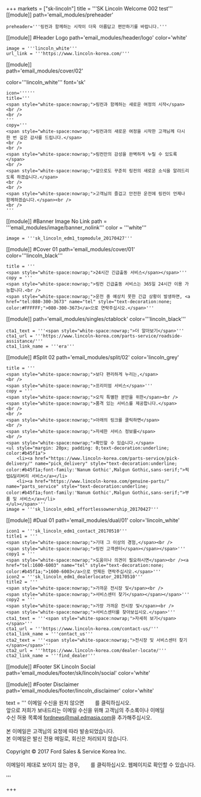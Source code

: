 
+++
markets = ["sk-lincoln"]
title = '''SK Lincoln Welcome 002 test'''
[[module]]
path='email_modules/preheader'


	preheader='''링컨과 함께하는 시작이 더욱 아름답고 편안하기를 바랍니다.'''

[[module]] #Header Logo
path='email_modules/header/logo'
color='white'

	image = '''lincoln_white'''
	url_link = '''https://www.lincoln-korea.com/'''

[[module]]                  
path='email_modules/cover/02'

color='''lincoln_white'''
font='sk'

    icon=''''''
    title='''
    <span style="white-space:nowrap;">링컨과 함께하는 새로운 여정의 시작</span>
    <br />
    <br />
    '''
    copy='''
    <span style="white-space:nowrap;">링컨과의 새로운 여정을 시작한 고객님께 다시 한 번 깊은 감사를 드립니다.</span>
    <br />
    <br />
    <span style="white-space:nowrap;">링컨만의 감성을 완벽하게 누릴 수 있도록</span>
    <br />
    <span style="white-space:nowrap;">앞으로도 꾸준히 링컨의 새로운 소식을 알려드리도록 하겠습니다.</span>
    <br />
    <br />
    <span style="white-space:nowrap;">고객님의 즐겁고 안전한 운전에 링컨이 언제나 함께하겠습니다.</span><br />
    <br />
    '''

[[module]] #Banner Image No Link
path = '''email_modules/image/banner_nolink'''
color = '''white'''

	image = '''sk_lincoln_edm1_topmodule_20170427'''

[[module]] #Cover 01
path='email_modules/cover/01'
color='''lincoln_black'''

    title = '''
    <span style="white-space:nowrap;">24시간 긴급출동 서비스</span></span>'''
	copy = '''
    <span style="white-space:nowrap;">링컨 긴급출동 서비스는 365일 24시간 이용 가능합니다.<br />
    <span style="white-space:nowrap;">운전 중 예상치 못한 긴급 상황이 발생하면, <a href="tel:080-300-3673" name="tel" style="text-decoration:none; color:#FFFFFF;">080-300-3673</a>으로 연락주십시오.</span>'''

[[module]]
path='email_modules/singles/ctablock'
color='''lincoln_black'''

	cta1_text = '''<span style="white-space:nowrap;">더 알아보기</span>'''
	cta1_url = '''https://www.lincoln-korea.com/parts-service/roadside-assistance/'''
	cta1_link_name = '''era'''

[[module]] #Split 02
path='email_modules/split/02'
color='lincoln_grey'

    title = '''
    <span style="white-space:nowrap;">보다 편리하게 누리는,</span>
    <br />
    <span style="white-space:nowrap;">프리미엄 서비스</span>'''
	copy = '''
    <span style="white-space:nowrap;">오직 특별한 분만을 위한</span><br />
    <span style="white-space:nowrap;">품격 있는 서비스를 제공합니다.</span>
    <br />
    <br />
    <span style="white-space:nowrap;">아래의 링크를 클릭하면</span>
    <br />
    <span style="white-space:nowrap;">자세한 서비스 정보를</span>
    <br />
    <span style="white-space:nowrap;">확인할 수 있습니다.</span>
	<ul style="margin: 20px; padding: 0;text-decoration:underline; color:#b45f1a">
		<li><a href="https://www.lincoln-korea.com/parts-service/pick-delivery/" name="pick_delivery" style="text-decoration:underline; color:#b45f1a;font-family:'Nanum Gothic',Malgun Gothic,sans-serif;">픽업&딜리버리 서비스</a></li>
		<li><a href="https://www.lincoln-korea.com/genuine-parts/" name="parts_service" style="text-decoration:underline; color:#b45f1a;font-family:'Nanum Gothic',Malgun Gothic,sans-serif;">부품 및 서비스</a></li>
	</ul></span>'''
	image = '''sk_lincoln_edm1_effortlessownership_20170427'''

[[module]] #Dual 01
path='email_modules/dual/01'
color='lincoln_white'

	icon1 = '''sk_lincoln_edm1_contact_20170510'''
	title1 = '''
    <span style="white-space:nowrap;">기대 그 이상의 경험,</span><br />
    <span style="white-space:nowrap;">링컨 고객센터</span></span></span>'''
	copy1 = '''
    <span style="white-space:nowrap;">도움이나 의견이 필요하시면</span><br /><a href="tel:1600-6003" name="tel" style="text-decoration:none; color:#b45f1a;">1600-6003</a>으로 언제든 연락주십시오.</span>'''
	icon2 = '''sk_lincoln_edm1_dealerlocator_20170510'''
	title2 = '''
    <span style="white-space:nowrap;">가까운 전시장 및</span><br />
    <span style="white-space:nowrap;">서비스센터 찾기</span></span></span>'''
	copy2 = '''
    <span style="white-space:nowrap;">가장 가까운 전시장 및</span><br />
    <span style="white-space:nowrap;">서비스센터를 찾아보십시오.</span>'''
	cta1_text = '''<span style="white-space:nowrap;">자세히 보기</span></span>'''
	cta1_url = '''https://www.lincoln-korea.com/contact-us/'''
	cta1_link_name = '''contact_us'''
	cta2_text = '''<span style="white-space:nowrap;">전시장 및 서비스센터 찾기</span></span>'''
	cta2_url = '''https://www.lincoln-korea.com/dealer-locate/'''
	cta2_link_name = '''find_dealer'''

[[module]] #Footer SK Lincoln Social
path='email_modules/footer/sk/lincoln/social'
color='white'

[[module]] #Footer Disclaimer
path='email_modules/footer/lincoln_disclaimer'
color='white'
 
 text = '''
<span style="white-space:nowrap;">이메일 수신을 원치 않으면</span>
<span class="mobile-display-block"></span><a href="<%syslink_message_read url='/public/read_message.jsp'%>" style="color:#FFFFFF; text-decoration:underline">여기</a>를 클릭하십시오.</span>
<br/>
<span style="white-space:nowrap;">앞으로 저희가 보내드리는 이메일 수신을 위해 고객님의 주소록이나 이메일</span>
<br/>
<span style="white-space:nowrap;">수신 허용 목록에</span>
<span style="font-family:'Nanum Gothic',Malgun Gothic,sans-serif; text-decoration:underline;">fordnews@mail.edmasia.com</span>을 추가해주십시오.</span>
<br/>
<br/>
<span style="white-space:nowrap;">본 이메일은 고객님의 요청에 따라 발송되었습니다.</span> 
<a href="https://www.lincoln-korea.com/privacy/" name="privacy" style="text-decoration:underline; color:#FFFFFF;">개인정보처리방침</a>
<br />
 <span style="white-space:nowrap;">본 이메일은 발신 전용 메일로, 회신은 처리되지 않습니다.</span>
<br/>
<br/>
<span style="white-space:nowrap;">Copyright © 2017 Ford Sales & Service Korea Inc.</span>
<br />
<br />
<span style="white-space:nowrap;">이메일이 제대로 보이지 않는 경우,<span class="mobile-display-block"></span>
<a href="<%syslink_message_read url='/public/read_message.jsp'%>" style="color:#FFFFFF; text-decoration:underline">여기</a>를 클릭하십시오. 웹페이지로 확인할 수 있습니다.</span>
<br />
<br />
'''

+++
